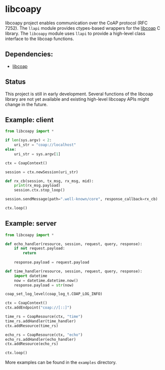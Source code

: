 libcoapy
========

libcoapy project enables communication over the CoAP protocol (RFC 7252). The
`llapi` module provides ctypes-based wrappers for the [libcoap](https://libcoap.net/)
C library. The `libcoapy` module uses `llapi` to provide a high-level class interface
to the libcoap functions.

Dependencies:
-------------

 - [libcoap](https://libcoap.net/)

Status
------

This project is still in early development. Several functions of the libcoap
library are not yet available and existing high-level libcoapy APIs might change
in the future.

Example: client
---------------

```python
from libcoapy import *

if len(sys.argv) < 2:
	uri_str = "coap://localhost"
else:
	uri_str = sys.argv[1]

ctx = CoapContext()

session = ctx.newSession(uri_str)

def rx_cb(session, tx_msg, rx_msg, mid):
	print(rx_msg.payload)
	session.ctx.stop_loop()

session.sendMessage(path=".well-known/core", response_callback=rx_cb)

ctx.loop()
```

Example: server
---------------

```python
from libcoapy import *

def echo_handler(resource, session, request, query, response):
	if not request.payload:
		return
	
	response.payload = request.payload

def time_handler(resource, session, request, query, response):
	import datetime
	now = datetime.datetime.now()
	response.payload = str(now)

coap_set_log_level(coap_log_t.COAP_LOG_INFO)

ctx = CoapContext()
ctx.addEndpoint("coap://[::]")

time_rs = CoapResource(ctx, "time")
time_rs.addHandler(time_handler)
ctx.addResource(time_rs)

echo_rs = CoapResource(ctx, "echo")
echo_rs.addHandler(echo_handler)
ctx.addResource(echo_rs)

ctx.loop()
```

More examples can be found in the `examples` directory.
